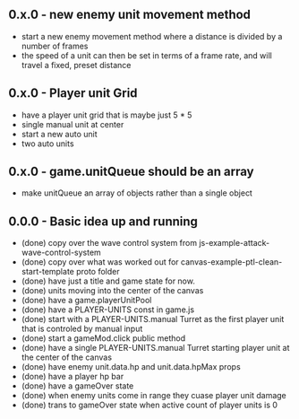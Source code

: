 ## 0.x.0 - new enemy unit movement method
* start a new enemy movement method where a distance is divided by a number of frames
* the speed of a unit can then be set in terms of a frame rate, and will travel a fixed, preset distance

## 0.x.0 - Player unit Grid
* have a player unit grid that is maybe just 5 * 5
* single manual unit at center
* start a new auto unit
* two auto units

## 0.x.0 - game.unitQueue should be an array
* make unitQueue an array of objects rather than a single object

## 0.0.0 - Basic idea up and running
* (done) copy over the wave control system from js-example-attack-wave-control-system
* (done) copy over what was worked out for canvas-example-ptl-clean-start-template proto folder
* (done) have just a title and game state for now.
* (done) units moving into the center of the canvas
* (done) have a game.playerUnitPool
* (done) have a PLAYER-UNITS const in game.js
* (done) start with a PLAYER-UNITS.manual Turret as the first player unit that is controled by manual input
* (done) start a gameMod.click public method
* (done) have a single PLAYER-UNITS.manual Turret starting player unit at the center of the canvas
* (done) have enemy unit.data.hp and unit.data.hpMax props
* (done) have a player hp bar
* (done) have a gameOver state
* (done) when enemy units come in range they cuase player unit damage
* (done) trans to gameOver state when active count of player units is 0

